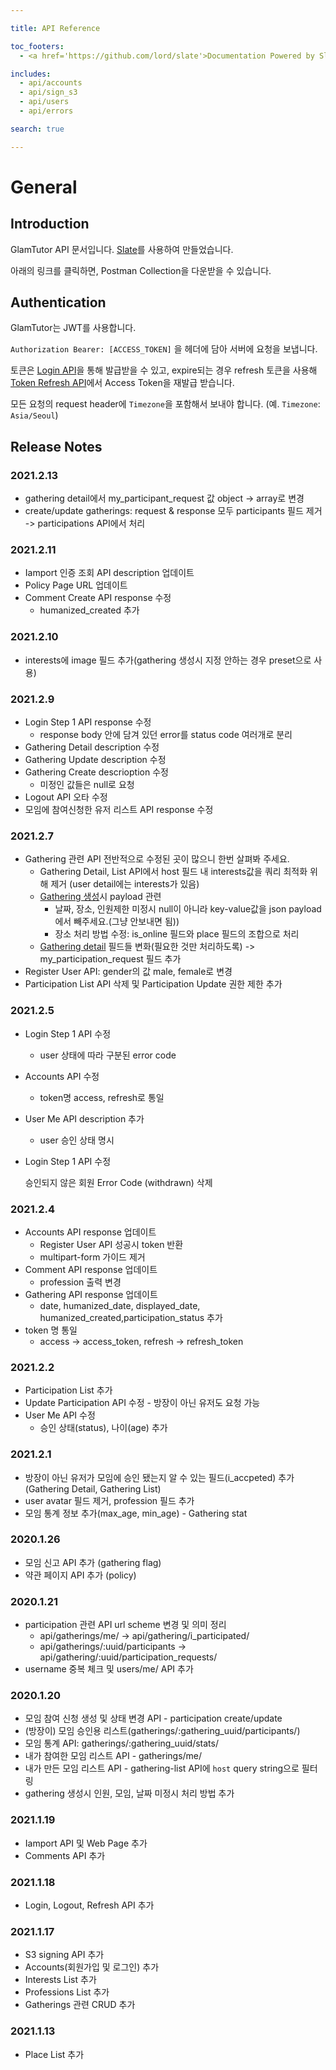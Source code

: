 ```yaml
---

title: API Reference

toc_footers:
  - <a href='https://github.com/lord/slate'>Documentation Powered by Slate</a>

includes:
  - api/accounts
  - api/sign_s3
  - api/users
  - api/errors

search: true

---
```


# General

## Introduction

GlamTutor API 문서입니다. [Slate](https://github.com/lord/slate)를 사용하여 만들었습니다.

아래의 링크를 클릭하면, Postman Collection을 다운받을 수 있습니다. 

## Authentication

GlamTutor는 JWT를 사용합니다.

`Authorization Bearer: [ACCESS_TOKEN]` 을 헤더에 담아 서버에 요청을 보냅니다.

토큰은 [Login API](#post-login)을 통해 발급받을 수 있고, expire되는 경우 refresh 토큰을 사용해 [Token Refresh API](#post-token-refresh)에서 Access Token을 재발급 받습니다.

모든 요청의 request header에 `Timezone`을 포함해서 보내야 합니다. (예. `Timezone`: `Asia/Seoul`)

## Release Notes

### 2021.2.13

* gathering detail에서 my_participant_request 값 object -> array로 변경
* create/update gatherings: request & response 모두 participants 필드 제거 -> participations API에서 처리

### 2021.2.11

- Iamport 인증 조회 API description 업데이트
- Policy Page URL 업데이트
- Comment Create API response 수정
  - humanized_created 추가

### 2021.2.10

* interests에 image 필드 추가(gathering 생성시 지정 안하는 경우 preset으로 사용)

### 2021.2.9

- Login Step 1 API response 수정
  - response body 안에 담겨 있던 error를 status code 여러개로 분리
- Gathering Detail description 수정
- Gathering Update description 수정
- Gathering Create descrioption 수정
  - 미정인 값들은 null로 요청
- Logout API 오타 수정
- 모임에 참여신청한 유저 리스트 API response 수정

### 2021.2.7

- Gathering 관련 API 전반적으로 수정된 곳이 많으니 한번 살펴봐 주세요.
  - Gathering Detail, List API에서 host 필드  내 interests값을 쿼리 최적화 위해 제거 (user detail에는 interests가 있음)
  - [Gathering 생성](#post-create-gathering)시 payload 관련
    - 날짜, 장소, 인원제한 미정시 null이 아니라 key-value값을 json payload에서 빼주세요.(그냥 안보내면 됨))
    - 장소 처리 방법 수정: is_online 필드와 place 필드의 조합으로 처리
  - [Gathering detail](#get-gathering-detail) 필드들 변화(필요한 것만 처리하도록) -> my_participation_request 필드 추가
- Register User API: gender의 값 male, female로 변경
- Participation List API 삭제 및 Participation Update 권한 제한 추가

### 2021.2.5

- Login Step 1 API 수정

  - user 상태에 따라 구분된 error code

- Accounts API 수정

  - token명 access, refresh로 통일

- User Me API description 추가

  - user 승인 상태 명시

- Login Step 1 API 수정

  승인되지 않은 회원 Error Code (withdrawn) 삭제 

### 2021.2.4

- Accounts API response 업데이트
  - Register User API 성공시 token 반환
  - multipart-form 가이드 제거
- Comment API response 업데이트
  - profession 출력 변경
- Gathering API response 업데이트
  - date, humanized_date, displayed_date, humanized_created,participation_status 추가
- token 명 통일
  - access -> access_token, refresh -> refresh_token

### 2021.2.2

- Participation List 추가
- Update Participation API 수정 - 방장이 아닌 유저도 요청 가능 
- User Me API 수정
  - 승인 상태(status), 나이(age) 추가

###  2021.2.1

- 방장이 아닌 유저가 모임에 승인 됐는지 알 수 있는 필드(i_accpeted) 추가(Gathering Detail, Gathering  List)
- user avatar 필드 제거, profession 필드 추가
- 모임 통계 정보 추가(max_age, min_age) - Gathering stat

### 2020.1.26

* 모임 신고 API 추가 (gathering flag)
* 약관 페이지 API 추가 (policy)

### 2020.1.21

* participation 관련 API url scheme 변경 및 의미 정리
  * api/gatherings/me/ -> api/gathering/i_participated/
  * api/gatherings/:uuid/participants -> api/gathering/:uuid/participation_requests/
* username 중복 체크 및 users/me/ API 추가

### 2020.1.20

* 모임 참여 신청 생성 및 상태 변경 API - participation create/update
* (방장이) 모임 승인용 리스트(gatherings/:gathering_uuid/participants/)
* 모임 통계 API: gatherings/:gathering_uuid/stats/
* 내가 참여한 모임 리스트 API - gatherings/me/
* 내가 만든 모임 리스트 API - gathering-list API에 `host` query string으로 필터링
* gathering 생성시 인원, 모임, 날짜 미정시 처리 방법 추가

### 2021.1.19

* Iamport API 및 Web Page 추가
* Comments API 추가

### 2021.1.18

* Login, Logout, Refresh API 추가

### 2021.1.17

* S3 signing API 추가
* Accounts(회원가입 및 로그인) 추가
* Interests List 추가
* Professions List 추가
* Gatherings 관련 CRUD 추가

### 2021.1.13

* Place List 추가